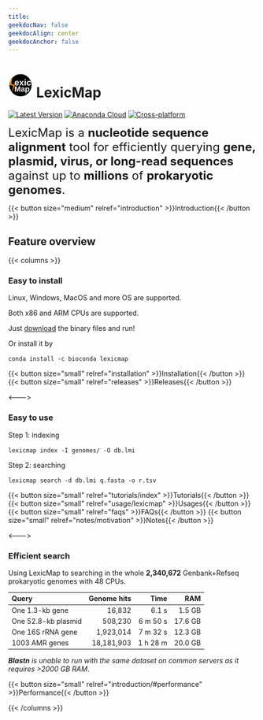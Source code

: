 ```yaml
---
title:
geekdocNav: false
geekdocAlign: center
geekdocAnchor: false
---
```

# <img src="logo.svg" width="50"/> LexicMap
<!-- markdownlint-capture -->
<!-- markdownlint-disable MD033 -->
<!-- markdownlint-restore -->

[![Latest Version](https://img.shields.io/github/release/shenwei356/LexicMap.svg?style=flat?maxAge=86400)](https://github.com/shenwei356/LexicMap/releases)
[![Anaconda Cloud](https://anaconda.org/bioconda/lexicmap/badges/version.svg)](https://anaconda.org/bioconda/lexicmap)
[![Cross-platform](https://img.shields.io/badge/platform-any-ec2eb4.svg?style=flat)](http://bioinf.shenwei.me/LexicMap/installation/)



<font size=5rem>LexicMap is a **nucleotide sequence alignment** tool for efficiently querying **gene, plasmid, virus, or long-read sequences** against up to **millions** of **prokaryotic genomes**.</font>


{{< button size="medium" relref="introduction" >}}Introduction{{< /button >}}



## Feature overview

{{< columns >}}

### Easy to install

Linux, Windows, MacOS and more OS are supported.

Both x86 and ARM CPUs are supported.

Just [download](https://github.com/shenwei356/lexicmap/releases) the binary files and run!


Or install it by

    conda install -c bioconda lexicmap


{{< button size="small" relref="installation" >}}Installation{{< /button >}}
{{< button size="small" relref="releases" >}}Releases{{< /button >}}

<--->

### Easy to use

Step 1: indexing

    lexicmap index -I genomes/ -O db.lmi

Step 2: searching

    lexicmap search -d db.lmi q.fasta -o r.tsv

{{< button size="small" relref="tutorials/index" >}}Tutorials{{< /button >}}
{{< button size="small" relref="usage/lexicmap" >}}Usages{{< /button >}}
{{< button size="small" relref="faqs" >}}FAQs{{< /button >}}
{{< button size="small" relref="notes/motivation" >}}Notes{{< /button >}}

<--->

### Efficient search

Using LexicMap to searching in the whole **2,340,672** Genbank+Refseq prokaryotic genomes with 48 CPUs.

|Query                   |Genome hits|Time    |RAM    |
|:-----------------------|----------:|-------:|------:|
|One 1.3-kb  gene        |16,832     |6.1 s   |1.5 GB |
|One 52.8-kb plasmid     |508,230    |6 m 50 s|17.6 GB|
|One 16S rRNA gene       |1,923,014  |7 m 32 s|12.3 GB|
|1003 AMR genes          |18,181,903 |1 h 28 m|20.0 GB|


***Blastn** is unable to run with the same dataset on common servers as it requires >2000 GB RAM*.

{{< button size="small" relref="introduction/#performance" >}}Performance{{< /button >}}


{{< /columns >}}

